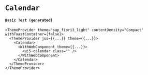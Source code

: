 # `Calendar`

#### `Basic Test (generated)`

```
<ThemeProvider theme="sap_fiori3_light" contentDensity="Compact" withToastContainer={false}>
  <ThemeProvider jss={{...}} theme={{...}}>
    <Calendar>
      <WithWebComponent theme={{...}}>
        <ui5-calendar class="" />
      </WithWebComponent>
    </Calendar>
  </ThemeProvider>
</ThemeProvider>
```

